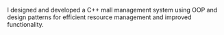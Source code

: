 I designed and developed a C++ mall management system using OOP and design patterns for efficient resource management and improved functionality.
